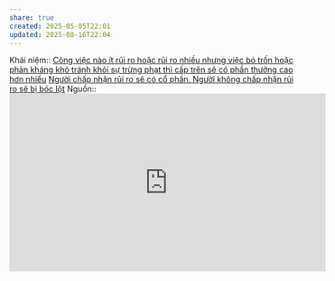 ```yaml
---
share: true
created: 2025-05-05T22:01
updated: 2025-08-16T22:04
---
```

Khái niệm:: 
[Công việc nào ít rủi ro hoặc rủi ro nhiều nhưng việc bỏ trốn hoặc phản kháng khó tránh khỏi sự trừng phạt thì cấp trên sẽ có phần thưởng cao hơn nhiều](./C%C3%B4ng%20vi%E1%BB%87c%20n%C3%A0o%20%C3%ADt%20r%E1%BB%A7i%20ro%20ho%E1%BA%B7c%20r%E1%BB%A7i%20ro%20nhi%E1%BB%81u%20nh%C6%B0ng%20vi%E1%BB%87c%20b%E1%BB%8F%20tr%E1%BB%91n%20ho%E1%BA%B7c%20ph%E1%BA%A3n%20kh%C3%A1ng%20kh%C3%B3%20tr%C3%A1nh%20kh%E1%BB%8Fi%20s%E1%BB%B1%20tr%E1%BB%ABng%20ph%E1%BA%A1t%20th%C3%AC%20c%E1%BA%A5p%20tr%C3%AAn%20s%E1%BA%BD%20c%C3%B3%20ph%E1%BA%A7n%20th%C6%B0%E1%BB%9Fng%20cao%20h%C6%A1n%20nhi%E1%BB%81u.md)
[Người chấp nhận rủi ro sẽ có cổ phần. Người không chấp nhận rủi ro sẽ bị bóc lột](./Ng%C6%B0%E1%BB%9Di%20ch%E1%BA%A5p%20nh%E1%BA%ADn%20r%E1%BB%A7i%20ro%20s%E1%BA%BD%20c%C3%B3%20c%E1%BB%95%20ph%E1%BA%A7n.%20Ng%C6%B0%E1%BB%9Di%20kh%C3%B4ng%20ch%E1%BA%A5p%20nh%E1%BA%ADn%20r%E1%BB%A7i%20ro%20s%E1%BA%BD%20b%E1%BB%8B%20b%C3%B3c%20l%E1%BB%99t.md)
Nguồn:: <iframe width="560" height="315" src="https://www.youtube.com/embed/T0fAznO1wA8?si=KF2E6vJDfh0qugbh" title="YouTube video player" frameborder="0" allow="accelerometer; autoplay; clipboard-write; encrypted-media; gyroscope; picture-in-picture; web-share" referrerpolicy="strict-origin-when-cross-origin" allowfullscreen></iframe>
